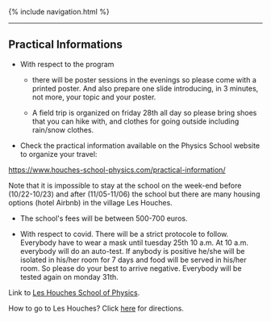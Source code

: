 {% include navigation.html %}

---

## Practical Informations

- With respect to the program

  - there will be poster sessions in the evenings so please come with a printed poster. And also prepare one slide  introducing, in 3 minutes, not more, your topic and your poster.

  - A field trip is organized on friday 28th all day so please bring shoes that you can hike with, and clothes for going outside including rain/snow clothes.

-  Check the practical information available on the Physics School website to organize your travel:

  https://www.houches-school-physics.com/practical-information/

  Note that it is impossible to stay at the school on the week-end before (10/22-10/23) and after (11/05-11/06) the school but there are many housing options (hotel Airbnb) in the village Les Houches.

- The school's fees will be between 500-700 euros.

- With respect to covid. There will be a strict protocole to follow. Everybody have to wear a mask until tuesday 25th 10 a.m. At 10 a.m. everybody will do an auto-test. If anybody is positive he/she will be isolated in his/her room for 7 days and food will be served in his/her room. So please do your best to arrive negative. Everybody will be tested again on monday 31th. 


Link to [Les Houches School of Physics](https://www.houches-school-physics.com/en/).

How to go to Les Houches? Click [here](https://www.houches-school-physics.com/practical-information/access/) for directions.

